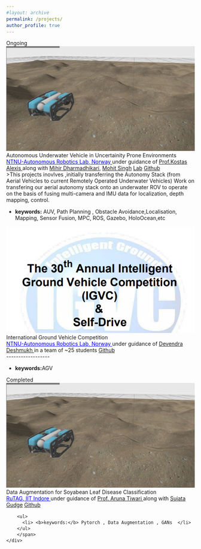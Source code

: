 ```yaml
---
#layout: archive
permalink: /projects/
author_profile: true
---
```


<span class="title">
	Ongoing
<span>


<div class="research-block highlight">
	<div class="left">
		<span class="research-img">
			<img src="/images/ntnu-bluerov2.jpeg">
		</span>
	</div>
	<div class="right">
		<div class="title">Autonomous Underwater Vehicle in Uncertainity Prone Environments</div>
		<div class="sub-title">
			<!-- <b style="color:#a115a0">Bipasha Sen</b>*, Gaurav Singh*, Aditya Agarwal*, Rohith Agaram, Madhava Krishna, Srinath Sridhar, <i><b>preprint</b></i><a target="_blank" class="tab_paper" href="https://arxiv.org/abs/2306.06093">paper</a> -->
			<a href="https://www.autonomousrobotslab.com/"  style="font-family: inherit;color: blue;" >NTNU-Autonomous Robotics Lab, Norway </a> under guidance of 
			<a href="http://www.kostasalexis.com/">Prof.Kostas Alexis </a> along with 
			<a href="https://www.ntnu.edu/employees/mihir.dharmadhikari">Mihir Dharmadhikari</a>,
			<a href="https://www.ntnu.edu/employees/mohit.singh"> Mohit Singh</a>
			<a class="tab_paper" href="https://www.autonomousrobotslab.com/">Lab</a>
			<a class="tab_paper" href="">Github</a>
		</div>
		<span class="research-text">
		>This projects inovlves ,initially transferring the Autonomy Stack (from Aerial Vehicles to current Remotely Operated Underwater Vehicles) Work on transfering our aerial autonomy stack onto an underwater ROV to operate on the basis of fusing multi-camera and IMU data for localization, depth mapping, control.
		<ul>
		  <li> <b>keywords:</b> AUV, Path Planning , Obstacle Avoidance,Localisation, Mapping, Sensor Fusion, MPC, ROS, Gazebo, HoloOcean,etc </li>
		</ul>
		</span>
	</div>
</div>


<div class="research-block highlight">
	<div class="left">
		<span class="research-img">
			<img src="/images/igvc.png">
		</span>
	</div>
	<div class="right">
		<div class="title">International Ground Vehicle Competition</div>
		<div class="sub-title">
			<!-- <b style="color:#a115a0">Bipasha Sen</b>*, Gaurav Singh*, Aditya Agarwal*, Rohith Agaram, Madhava Krishna, Srinath Sridhar, <i><b>preprint</b></i><a target="_blank" class="tab_paper" href="https://arxiv.org/abs/2306.06093">paper</a> -->
			<a href="https://www.autonomousrobotslab.com/"  style="font-family: inherit ; color: blue;" >NTNU-Autonomous Robotics Lab, Norway </a> under guidance of 
			<a href="http://www.kostasalexis.com/">Devendra Deshmukh </a> in a team of ~25 students
			<a class="tab_paper" href="">Github</a>
		</div>
		<span class="research-text">
			------------------
		<ul>
		  <li> <b>keywords:</b>AGV </li>
		</ul>
		</span>
	</div>
</div>


<span class="title">
	Completed
<span>


<div class="research-block mylightgreen">
	<div class="left">
		<span class="research-img">
			<img src="/images/ntnu-bluerov2.jpeg">
		</span>
	</div>
	<div class="right">
		<div class="title">Data Augmentation for Soyabean Leaf Disease Classification</div>
		<div class="sub-title">
			<!-- <b style="color:#a115a0">Bipasha Sen</b>*, Gaurav Singh*, Aditya Agarwal*, Rohith Agaram, Madhava Krishna, Srinath Sridhar, <i><b>preprint</b></i><a target="_blank" class="tab_paper" href="https://arxiv.org/abs/2306.06093">paper</a> -->
			<a href=""  style="font-family: inherit;color: blue;" >RuTAG, IIT Indore </a> under guidance of 
			<a href="https://www.iiti.ac.in/people/~artiwari/">Prof. Aruna Tiwari </a> along with 
			<a href="">Sujata Gudge</a>
			<a class="tab_paper" href="">Github</a>
		</div>
		<span class="research-text">

		<ul>
		  <li> <b>keywords:</b> Pytorch , Data Augmentation , GANs  </li>
		</ul>
		</span>
	</div>
</div>


<!-- 
<div class="research-block lightyellow">
	<div class="up">
		<span class="research-img">
			<img src="/images/ntnu-bluerov2.jpeg">
		</span>
	</div>
	<div class="down">
		<div class="title">Autonomous Underwater Vehicle in Uncertainity Prone Environments</div>
		<div class="sub-title">
			<a href="https://www.autonomousrobotslab.com/"  style="font-family: inherit;" >NTNU-Autonomous Robotics Lab, Norway </a> under guidance of 
			<a href="http://www.kostasalexis.com/">Prof.Kostas Alexis </a> along with 
			<a href="https://www.ntnu.edu/employees/mihir.dharmadhikari">Mihir Dharmadhikari</a>, 
			<a href="https://www.ntnu.edu/employees/mohit.singh"> Mohit Singh</a>
			<a class="tab_paper" href="https://www.autonomousrobotslab.com/">Lab</a>
		</div>
		<span class="research-text">
		<i>This projects inovlves ,initially transferring the Autonomy Stack (from Aerial Vehicles to current Remotely Operated Underwater Vehicles) Work on transfering our aerial autonomy stack onto an underwater ROV to operate on the basis of fusing multi-camera and IMU data for localization, depth mapping, control.
		<br>
		<ul>
		  <li> <b>keywords:</b> AUV, Path Planning , Obstacle Avoidance,Localisation, Mapping, Sensor Fusion, MPC, ROS, Gazebo, HoloOcean,etc </li>
		</ul>
		</i>
		</span>
	</div>
</div>


<div class="research-block lightyellow">
	<div class="up">
		<span class="research-img">
			<img src="/images/igvc.png">
		</span>
	</div>
	<div class="down">
		<div class="title">International Ground Vehicle Competition</div>
		<div class="sub-title">
		<a href="https://www.autonomousrobotslab.com/"  style="font-family: inherit;" >IIT Indore Team , IGVC 2024 </a> under guidance of 
		<a href="http://www.kostasalexis.com/">Devendra Deshmukh </a> in team of ~25 students
		<a class="tab_paper" href="https://www.autonomousrobotslab.com/">Lab</a></div>
		<span class="research-text">
		<i>This projects inovlves with initially transferring the Autonomy Stack (from Aerial Vehicles to current Remotely Operated Underwater Vehicles) Work on transfering our aerial autonomy stack onto an underwater ROV to operate on the basis of fusing multi-camera and IMU data for localization, depth mapping, control.
		<br>
		<ul>
		  <li> <b>keywords:</b> AUV, Path Planning , Obstacle Avoidance,Localisation, Mapping, Sensor Fusion, MPC, ROS, Gazebo, HoloOcean,etc </li>
		</ul>
		</i>
		</span>
	</div>
</div>



<span class="title">
	Completed
<span>

<div class="research-block lightgreen">
	<div class="up">
		<span class="research-img">
			<img src="/images/ntnu-bluerov2.jpeg">
		</span>
	</div>
	<div class="down">
		<div class="title">Data Augmentation for Soyabean Leaf Disease Classification</div>
		<div class="sub-title">
			<a href=""  style="font-family: inherit;" >RuTAG, IIT Indore </a> under guidance of 
			<a href="https://www.iiti.ac.in/people/~artiwari/">Prof. Aruna Tiwari </a> along with 
			<a href="">Sujata Gudge</a>, 
		</div>
		<span class="research-text">
		
		<br>
		<ul>
		  <li> <b>keywords:</b>Pytorch , Data Augmentation , GANs </li>
		</ul>
		</span>
	</div>
</div>
 -->

<!-- ## Autonomous Underwater Vehicle in Uncertainity Prone Environments

<a href="https://www.autonomousrobotslab.com/">NTNU-Autonomous Robotics Lab, Norway </a> under guidance of <a href="http://www.kostasalexis.com/">Prof.Kostas Alexis </a> along with <a href="https://www.ntnu.edu/employees/mihir.dharmadhikari">Mihir Dharmadhikari</a>, <a href="https://www.ntnu.edu/employees/mohit.singh"> Mohit Singh</a>

- **Keywords: AUV, Path Planning , Obstacle Avoidance,Localisation, Mapping, Sensor Fusion, MPC, ROS, Gazebo, HoloOcean,etc**
<br> -->


<!-- <span class="research-img">
	<img src="/images/ntnu-bluerov2.jpeg" width="450px">
</span> -->